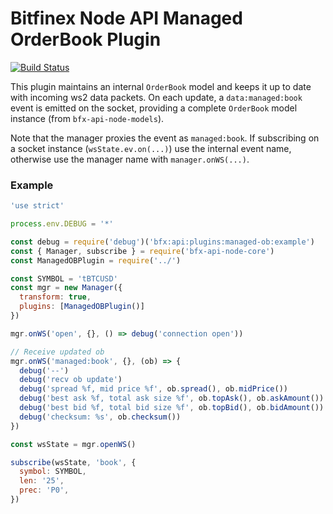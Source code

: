 # Bitfinex Node API Managed OrderBook Plugin

[![Build Status](https://travis-ci.org/bitfinexcom/bfx-api-node-plugin-managed-ob.svg?branch=master)](https://travis-ci.org/bitfinexcom/bfx-api-node-plugin-managed-ob)

This plugin maintains an internal `OrderBook` model and keeps it up to date with incoming ws2 data packets. On each update, a `data:managed:book` event is emitted on the socket, providing a complete `OrderBook` model instance (from `bfx-api-node-models`).

Note that the manager proxies the event as `managed:book`. If subscribing on a socket instance (`wsState.ev.on(...)`) use the internal event name, otherwise use the manager name with `manager.onWS(...)`.

### Example
```js
'use strict'

process.env.DEBUG = '*'

const debug = require('debug')('bfx:api:plugins:managed-ob:example')
const { Manager, subscribe } = require('bfx-api-node-core')
const ManagedOBPlugin = require('../')

const SYMBOL = 'tBTCUSD'
const mgr = new Manager({
  transform: true,
  plugins: [ManagedOBPlugin()]
})

mgr.onWS('open', {}, () => debug('connection open'))

// Receive updated ob
mgr.onWS('managed:book', {}, (ob) => {
  debug('--')
  debug('recv ob update')
  debug('spread %f, mid price %f', ob.spread(), ob.midPrice())
  debug('best ask %f, total ask size %f', ob.topAsk(), ob.askAmount())
  debug('best bid %f, total bid size %f', ob.topBid(), ob.bidAmount())
  debug('checksum: %s', ob.checksum())
})

const wsState = mgr.openWS()

subscribe(wsState, 'book', {
  symbol: SYMBOL,
  len: '25',
  prec: 'P0',
})
```
